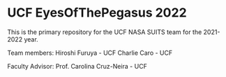 # UCF EyesOfThePegasus 2022

This is the primary repository for the UCF NASA SUITS team for the 2021-2022 year. 

Team members:
Hiroshi Furuya            - UCF
Charlie Caro              - UCF

Faculty Advisor:
Prof. Carolina Cruz-Neira - UCF
